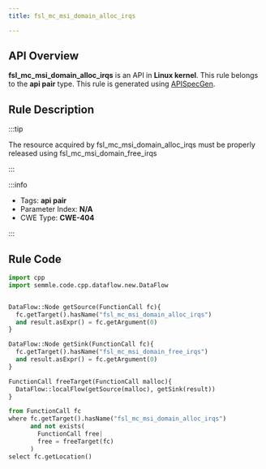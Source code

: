 ```yaml
---
title: fsl_mc_msi_domain_alloc_irqs

---
```



## API Overview
**fsl_mc_msi_domain_alloc_irqs** is an API in **Linux kernel**. This rule belongs to the **api pair** type. This rule is generated using [APISpecGen](../../tools/APISpecGen).
## Rule Description

:::tip

The resource acquired by fsl_mc_msi_domain_alloc_irqs must be properly released using fsl_mc_msi_domain_free_irqs

:::

:::info

- Tags: **api pair**
- Parameter Index: **N/A**
- CWE Type: **CWE-404**

:::

## Rule Code
```python
import cpp
import semmle.code.cpp.dataflow.new.DataFlow


DataFlow::Node getSource(FunctionCall fc){
  fc.getTarget().hasName("fsl_mc_msi_domain_alloc_irqs")
  and result.asExpr() = fc.getArgument(0)
}

DataFlow::Node getSink(FunctionCall fc){
  fc.getTarget().hasName("fsl_mc_msi_domain_free_irqs")
  and result.asExpr() = fc.getArgument(0)
}

FunctionCall freeTarget(FunctionCall malloc){
  DataFlow::localFlow(getSource(malloc), getSink(result))
}

from FunctionCall fc
where fc.getTarget().hasName("fsl_mc_msi_domain_alloc_irqs")
      and not exists(
        FunctionCall free| 
        free = freeTarget(fc)
      )
select fc.getLocation()

    
```